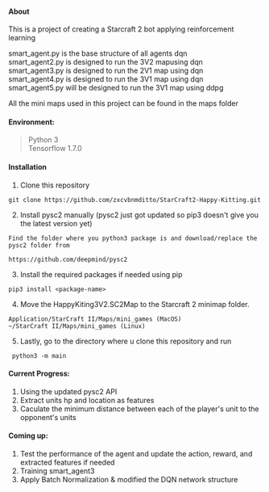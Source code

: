 #### About
This is a project of creating a Starcraft 2 bot applying reinforcement learning <br>

smart_agent.py is the base structure of all agents dqn<br>
smart_agent2.py is designed to run the 3V2 mapusing dqn <br>
smart_agent3.py is designed to run the 2V1 map using dqn<br>
smart_agent4.py is designed to run the 3V1 map using dqn<br>
smart_agent5.py will be designed to run the 3V1 map using ddpg <br>

All the mini maps used in this project can be found in the maps folder <br>

#### Environment:
>Python 3 <br>
>Tensorflow 1.7.0

#### Installation
1. Clone this repository
```
git clone https://github.com/zxcvbnmditto/StarCraft2-Happy-Kitting.git
```
2. Install pysc2 manually (pysc2 just got updated so pip3 doesn't give you the latest version yet) 
```
Find the folder where you python3 package is and download/replace the pysc2 folder from 

https://github.com/deepmind/pysc2
```
3. Install the required packages if needed using pip
```
pip3 install <package-name>
```
4. Move the HappyKiting3V2.SC2Map to the Starcraft 2 minimap folder.
```
Application/StarCraft II/Maps/mini_games (MacOS)
~/StarCraft II/Maps/mini_games (Linux)
```
5. Lastly, go to the directory where u clone this repository and run
```
 python3 -m main
```
#### Current Progress:
1. Using the updated pysc2 API
2. Extract units hp and location as features
3. Caculate the minimum distance between each of the player's unit to the opponent's units

#### Coming up:
1. Test the performance of the agent and update the action, reward, and extracted features if needed
2. Training smart_agent3
3. Apply Batch Normalization & modified the DQN network structure


